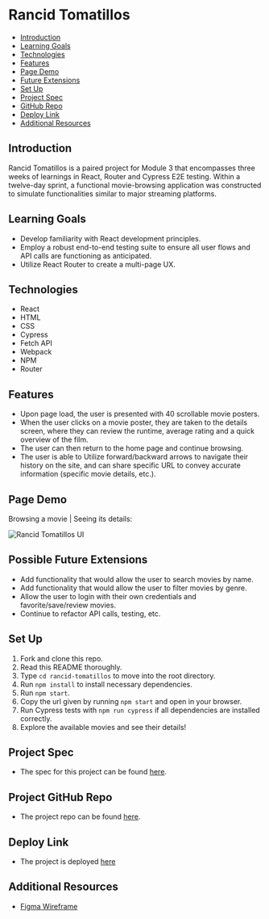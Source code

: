 # Rancid Tomatillos

- [Introduction](#introduction)
- [Learning Goals](#learning-goals)
- [Technologies](#technologies)
- [Features](#features)
- [Page Demo](#page-demo)
- [Future Extensions](#possible-future-extensions)
- [Set Up](#set-up)
- [Project Spec](#project-spec)
- [GitHub Repo](#github-repo)
- [Deploy Link](#deploy-link)
- [Additional Resources](#additional-resources)


## Introduction
Rancid Tomatillos is a paired project for Module 3 that encompasses three weeks of learnings in React, Router and Cypress E2E testing. Within a twelve-day sprint, a functional movie-browsing application was constructed to simulate functionalities similar to major streaming platforms.


## Learning Goals
- Develop familiarity with React development principles.
- Employ a robust end-to-end testing suite to ensure all user flows and API calls are functioning as anticipated.
- Utilize React Router to create a multi-page UX.


## Technologies
  - React
  - HTML
  - CSS
  - Cypress
  - Fetch API
  - Webpack
  - NPM
  - Router


## Features
- Upon page load, the user is presented with 40 scrollable movie posters.
- When the user clicks on a movie poster, they are taken to the details screen, where they can review the runtime, average rating and a quick overview of the film.
- The user can then return to the home page and continue browsing.
- The user is able to Utilize forward/backward arrows to navigate their history on the site, and can share specific URL to convey accurate information (specific movie details, etc.).

## Page Demo
Browsing a movie | Seeing its details:

![Rancid Tomatillos UI](https://media.giphy.com/media/KCbR51713QvJRpZX8c/giphy.gif)


## Possible Future Extensions
- Add functionality that would allow the user to search movies by name.
- Add functionality that would allow the user to filter movies by genre.
- Allow the user to login with their own credentials and favorite/save/review movies.
- Continue to refactor API calls, testing, etc.


## Set Up
1. Fork and clone this repo.
2. Read this README thoroughly.
3. Type `cd rancid-tomatillos` to move into the root directory.
4. Run `npm install` to install necessary dependencies.
5. Run `npm start`.
6. Copy the url given by running `npm start` and open in your browser.
7. Run Cypress tests with `npm run cypress` if all dependencies are installed correctly.
8. Explore the available movies and see their details!


## Project Spec
- The spec for this project can be found [here](https://frontend.turing.edu/projects/module-3/rancid-tomatillos-v3.html).

## Project GitHub Repo
- The project repo can be found [here](https://github.com/stephanie-roe/rancid-tomatillos).

## Deploy Link
- The project is deployed [here](https://fathomless-plateau-75788.herokuapp.com/)

## Additional Resources
- [Figma Wireframe](https://www.figma.com/file/FKdF5pTujWTLB3OwkPgi2q/Rancid-Tomatillos-%7C-Wireframe?node-id=8%3A76)
